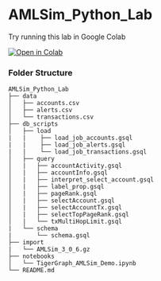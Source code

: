 # AMLSim_Python_Lab
Try running this lab in Google Colab

[![Open in Colab](https://colab.research.google.com/assets/colab-badge.svg)](https://colab.research.google.com/drive/1QnYXgypDYKMxuGfMLEtWcIVkp61njkrw?usp=sharing)

### Folder Structure

```
AMLSim_Python_Lab
├── data
│   ├── accounts.csv
│   ├── alerts.csv
│   └── transactions.csv
├── db_scripts
│   ├── load
|   |    ├── load_job_accounts.gsql
|   |    ├── load_job_alerts.gsql
|   |    └── load_job_transactions.gsql
│   ├── query
│   |   ├── accountActivity.gsql
│   |   ├── accountInfo.gsql
│   |   ├── interpret_select_account.gsql
│   |   ├── label_prop.gsql
│   |   ├── pageRank.gsql
│   |   ├── selectAccount.gsql
│   |   ├── selectAccountTx.gsql
│   |   ├── selectTopPageRank.gsql
│   |   └── txMultiHopLimit.gsql
|   └── schema
|       └── schema.gsql
├── import
|   └── AMLSim_3_0_6.gz
├── notebooks
│   └── TigerGraph_AMLSim_Demo.ipynb
└── README.md
```
